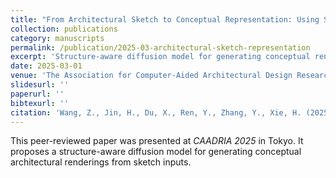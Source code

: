 ```yaml
---
title: "From Architectural Sketch to Conceptual Representation: Using Structure-Aware Diffusion Model to Generate Renderings of School Buildings"
collection: publications
category: manuscripts
permalink: /publication/2025-03-architectural-sketch-representation
excerpt: 'Structure-aware diffusion model for generating conceptual renderings from architectural sketches.'
date: 2025-03-01
venue: 'The Association for Computer-Aided Architectural Design Research in Asia (CAADRIA 2025), Tokyo, Japan'
slidesurl: ''
paperurl: ''
bibtexurl: ''
citation: 'Wang, Z., Jin, H., Du, X., Ren, Y., Zhang, Y., Xie, H. (2025). &quot;From Architectural Sketch to Conceptual Representation.&quot; <i>CAADRIA 2025</i>, Tokyo, Japan.'
---
```

This peer-reviewed paper was presented at <i>CAADRIA 2025</i> in Tokyo. It proposes a structure-aware diffusion model for generating conceptual architectural renderings from sketch inputs.
